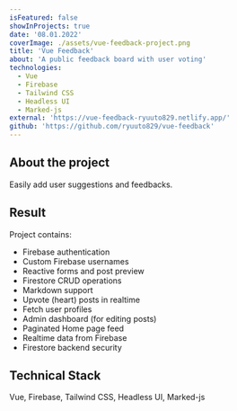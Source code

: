 ```yaml
---
isFeatured: false
showInProjects: true
date: '08.01.2022'
coverImage: ./assets/vue-feedback-project.png
title: 'Vue Feedback'
about: 'A public feedback board with user voting'
technologies:
  - Vue
  - Firebase
  - Tailwind CSS
  - Headless UI
  - Marked-js
external: 'https://vue-feedback-ryuuto829.netlify.app/'
github: 'https://github.com/ryuuto829/vue-feedback'
---
```


## About the project

Easily add user suggestions and feedbacks.

## Result

Project contains:

- Firebase authentication
- Custom Firebase usernames
- Reactive forms and post preview
- Firestore CRUD operations
- Markdown support
- Upvote (heart) posts in realtime
- Fetch user profiles
- Admin dashboard (for editing posts)
- Paginated Home page feed
- Realtime data from Firebase
- Firestore backend security

## Technical Stack

Vue, Firebase, Tailwind CSS, Headless UI, Marked-js
